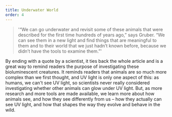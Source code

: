 ```yaml
---
title: Underwater World
order: 4
---
```


> '“We can go underwater and revisit some of these animals that were described for the first time hundreds of years ago,” says Gruber. “We can see them in a new light and find things that are meaningful to them and to their world that we just hadn’t known before, because we didn’t have the tools to examine them.”'

By ending with a quote by a scientist, it ties back the whole article and is a great way to remind readers the purpose of investigating these bioluminescent creatures. It reminds readers that animals are so much more complex than we first thought, and UV light is only one aspect of this: as humans, we can't see UV light, so scientists never really considered investigating whether other animals can glow under UV light. But, as more research and more tools are made available, we learn more about how animals see, and how they see differently from us – how they actually can see UV light, and how that shapes the way they evolve and behave in the wild.